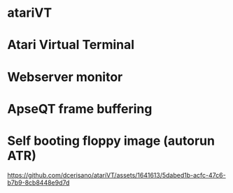 # atariVT
# Atari Virtual Terminal
# Webserver monitor
# ApseQT frame buffering 
# Self booting floppy image (autorun ATR)


https://github.com/dcerisano/atariVT/assets/1641613/5dabed1b-acfc-47c6-b7b9-8cb8448e9d7d

